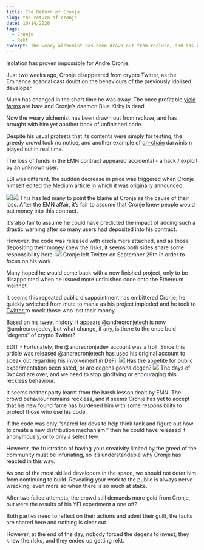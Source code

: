 ```yaml
---
title: The Return of Cronje
slug: the-return-of-cronje
date: 10/14/2020
tags:
  - Cronje
  - Rekt
excerpt: The weary alchemist has been drawn out from recluse, and has brought with him yet another book of unfinished code.
---
```


Isolation has proven impossible for Andre Cronje.

Just two weeks ago, Cronje disappeared from crypto Twitter, as the Eminence scandal cast doubt on the behaviours of the previously idolised developer.

Much has changed in the short time he was away. The once profitable [yield farms](/the-feast-of-defi-summer-is-over/) are bare and Cronje’s daemon Blue Kirby is dead.

Now the weary alchemist has been drawn out from recluse, and has brought with him yet another book of unfinished code.

Despite his usual protests that its contents were simply for testing, the greedy crowd took no notice, and another example of [on-chain](https://etherscan.io/address/0x375da3e307ef2e1a9d9e1516f80738ca52cb7b85#tokentxns) darwinism played out in real time.

The loss of funds in the EMN contract appeared accidental - a hack / exploit by an unknown user.

LBI was different, the sudden decrease in price was triggered when Cronje himself edited the Medium article in which it was originally announced.

![](https://lh3.googleusercontent.com/kNMShmMFO2bY9Cy2eDsDBjhEeAm4jf7Q8RbM8UFVJrpgvLhujjkf3l2_BZ48aMnoE9UPlsISkhaX4JloEzu3WjbDhICg2abvKBmk005_gf_yLpx4HLrpoZIAuWtsf5ZYsDCnAvkp)![](https://lh6.googleusercontent.com/j4e5w6FvjqkWptkl8QB1rq8UZs79oZyF6PTPavLw76thGycQxxZOsb5mz1CoXCs-FONJDPO6xWb_iPmqnXYWWY7n7cCJ5H_NAs7SbhpgWjkgGqt6BfYi8NyQh9tkwQHRziYoSN3t)
This has led many to point the blame at Cronje as the cause of their loss. After the EMN affair, it’s fair to assume that Cronje knew people would put money into this contract.

It’s also fair to assume he could have predicted the impact of adding such a drastic warning after so many users had deposited into his contract.

However, the code was released with disclaimers attached, and as those depositing their money knew the risks, it seems both sides share some responsibility here.
![](https://lh3.googleusercontent.com/7fvwSZOHWLSgxxc5_xRBTCJfQJ5IjZoOKktLBATSAnZ1oSnY9dZihqXuYXhM1dV1moNPA_xt_DYaRjqIRc4qH6MTXrJG2XBOtWlkt7ziD3W7Q45D4kKkuygYUDSNzrH_FekqFe8z)
Cronje left Twitter on September 29th in order to focus on his work.

Many hoped he would come back with a new finished project, only to be disappointed when he issued more unfinished code onto the Ethereum mainnet.

It seems this repeated public disappointment has embittered Cronje; he quickly switched from mute to mania as his project imploded and he took to [Twitter ](https://twitter.com/andrecronjedev)to mock those who lost their money.

Based on his tweet history, it appears @andrecronjetech is now @andrecronjedev, but what change, if any, is there to the once bold “degens” of crypto Twitter?

EDIT - Fortunately, the @andrecronjedev account was a troll. Since this article was released @andrecronjetech has used his original account to speak out regarding his involvement in DeFi.
![](https://raw.githubusercontent.com/RektHQ/Assets/main/images/2020/10/image-4.png)
Has the appetite for public experimentation been sated, or are degens gonna degen?
![](https://lh5.googleusercontent.com/Sa7RLfwxfrwrzCr0eDdrcGnqJ_SpEBeTxWbzLBisK3Kzvfyn_78_YRY6UeufivIUlPcmXctu1TsEmChtUO1zcjwvATeouKmRXiCPvJkjmbQ-X4_hRqzvKuZf_fbuHxXLxmtclkRb)
The days of 0xc4ad are over, and we need to stop glorifying or encouraging this reckless behaviour.

It seems neither party learnt from the harsh lesson dealt by EMN. The crowd behaviour remains reckless, and it seems Cronje has yet to accept that his new found fame has burdened him with some responsibility to protect those who use his code.

If the code was only “shared for devs to help think tank and figure out how to create a new distribution mechanism.” then he could have released it anonymously, or to only a select few.

However, the frustration of having your creativity limited by the greed of the community must be infuriating, so it’s understandable why Cronje has reacted in this way.

As one of the most skilled developers in the space, we should not deter him from continuing to build. Revealing your work to the public is always nerve wracking, even more so when there is so much at stake.

After two failed attempts, the crowd still demands more gold from Cronje, but were the results of his YFI experiment a one off?

Both parties need to reflect on their actions and admit their guilt, the faults are shared here and nothing is clear cut.

However, at the end of the day, nobody forced the degens to invest; they knew the risks, and they ended up getting rekt.

